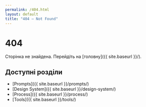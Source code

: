 ```yaml
---
permalink: /404.html
layout: default
title: "404 — Not Found"
---
```


# 404
Сторінка не знайдена. Перейдіть на [головну]({{ site.baseurl }}/).

## Доступні розділи
- [Prompts]({{ site.baseurl }}/prompts/)
- [Design System]({{ site.baseurl }}/design-system/)
- [Process]({{ site.baseurl }}/process/)
- [Tools]({{ site.baseurl }}/tools/)
